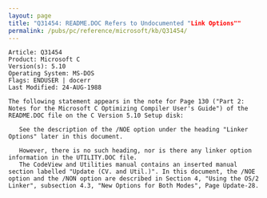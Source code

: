 ```yaml
---
layout: page
title: "Q31454: README.DOC Refers to Undocumented "Link Options""
permalink: /pubs/pc/reference/microsoft/kb/Q31454/
---
```


	Article: Q31454
	Product: Microsoft C
	Version(s): 5.10
	Operating System: MS-DOS
	Flags: ENDUSER | docerr
	Last Modified: 24-AUG-1988
	
	The following statement appears in the note for Page 130 ("Part 2:
	Notes for the Microsoft C Optimizing Compiler User's Guide") of the
	README.DOC file on the C Version 5.10 Setup disk:
	
	   See the description of the /NOE option under the heading "Linker
	Options" later in this document.
	
	   However, there is no such heading, nor is there any linker option
	information in the UTILITY.DOC file.
	   The CodeView and Utilities manual contains an inserted manual
	section labelled "Update (CV. and Util.)". In this document, the /NOE
	option and the /NON option are described in Section 4, "Using the OS/2
	Linker", subsection 4.3, "New Options for Both Modes", Page Update-28.
